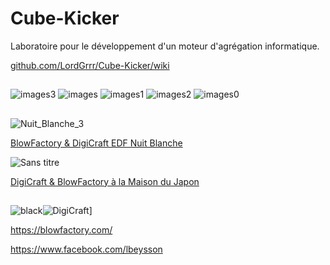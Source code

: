 # Cube-Kicker
Laboratoire pour le développement d'un moteur d'agrégation informatique.

[github.com/LordGrrr/Cube-Kicker/wiki](https://github.com/LordGrrr/Cube-Kicker/wiki)
##
![images3](https://github.com/LordGrrr/Cube-Kicker/assets/134517577/52c06e32-0078-41ce-aeee-d95c682c6eff)
![images](https://github.com/LordGrrr/Cube-Kicker/assets/134517577/23819ca3-0797-4d66-8a1f-36e8628cd129)
![images1](https://github.com/LordGrrr/Cube-Kicker/assets/134517577/b6dc24d4-4935-4d15-a142-7ec66ab7e97d)
![images2](https://github.com/LordGrrr/Cube-Kicker/assets/134517577/efff1ad5-5e52-46d1-8da7-8341918bbeb4)
![images0](https://github.com/LordGrrr/Cube-Kicker/assets/134517577/bfae86f6-bf2b-47c8-aeb6-2155eab43e17)
##
![Nuit_Blanche_3](https://github.com/LordGrrr/Cube-Kicker/assets/134517577/e50e28d3-207a-4fd2-b51d-0c0d48cfedcb)

[BlowFactory & DigiCraft EDF Nuit Blanche](https://blowfactory.com/project/nuit-blanche/)

![Sans titre](https://github.com/LordGrrr/Cube-Kicker/assets/134517577/04b02438-b612-4b62-95e5-9c222d37c0ee)

[DigiCraft & BlowFactory à la Maison du Japon](https://www.facebook.com/100003019601542/videos/pcb.1195016610608981/1195016290609013)
##
![black](https://github.com/LordGrrr/Cube-Kicker/assets/134517577/b6674a52-f72b-4b0c-a742-c9384e0664a8)![DigiCraft](https://github.com/LordGrrr/Cube-Kicker/assets/134517577/b19e7136-1466-45af-a2ec-706c7f97d94b)]

https://blowfactory.com/

https://www.facebook.com/lbeysson
##






